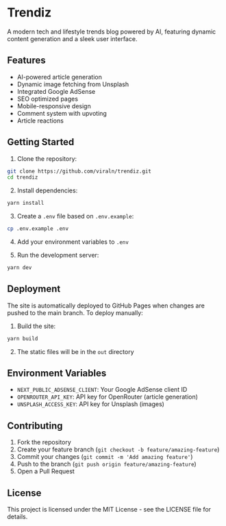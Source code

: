 # Trendiz

A modern tech and lifestyle trends blog powered by AI, featuring dynamic content generation and a sleek user interface.

## Features

- AI-powered article generation
- Dynamic image fetching from Unsplash
- Integrated Google AdSense
- SEO optimized pages
- Mobile-responsive design
- Comment system with upvoting
- Article reactions

## Getting Started

1. Clone the repository:
```bash
git clone https://github.com/viraln/trendiz.git
cd trendiz
```

2. Install dependencies:
```bash
yarn install
```

3. Create a `.env` file based on `.env.example`:
```bash
cp .env.example .env
```

4. Add your environment variables to `.env`

5. Run the development server:
```bash
yarn dev
```

## Deployment

The site is automatically deployed to GitHub Pages when changes are pushed to the main branch. To deploy manually:

1. Build the site:
```bash
yarn build
```

2. The static files will be in the `out` directory

## Environment Variables

- `NEXT_PUBLIC_ADSENSE_CLIENT`: Your Google AdSense client ID
- `OPENROUTER_API_KEY`: API key for OpenRouter (article generation)
- `UNSPLASH_ACCESS_KEY`: API key for Unsplash (images)

## Contributing

1. Fork the repository
2. Create your feature branch (`git checkout -b feature/amazing-feature`)
3. Commit your changes (`git commit -m 'Add amazing feature'`)
4. Push to the branch (`git push origin feature/amazing-feature`)
5. Open a Pull Request

## License

This project is licensed under the MIT License - see the LICENSE file for details. 
